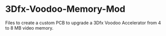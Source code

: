 # 3Dfx-Voodoo-Memory-Mod
Files to create a custom PCB to upgrade a 3Dfx Voodoo Accelerator from 4 to 8 MB video memory.
